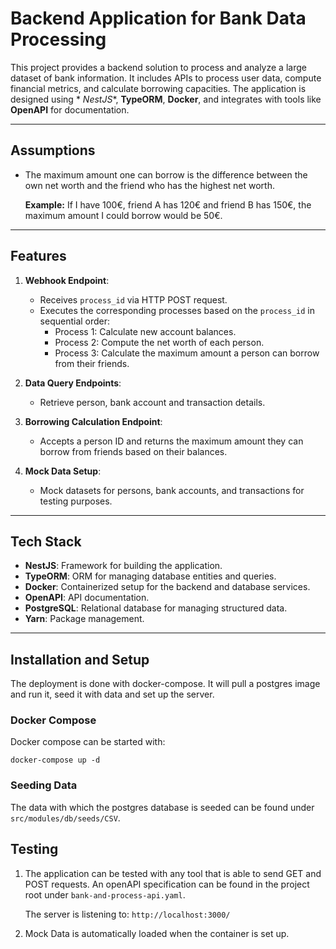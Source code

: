# Backend Application for Bank Data Processing

This project provides a backend solution to process and analyze a large dataset of bank information. It includes APIs to
process user data, compute financial metrics, and calculate borrowing capacities. The application is designed using *
*NestJS**, **TypeORM**, **Docker**, and integrates with tools like **OpenAPI** for documentation.

---

## Assumptions

- The maximum amount one can borrow is the difference between the own net worth and the friend who has the
  highest net worth.

  **Example:**
  If I have 100€, friend A has 120€ and friend B has 150€, the maximum amount I could borrow
  would be 50€.

---

## Features

1. **Webhook Endpoint**:
    - Receives `process_id` via HTTP POST request.
    - Executes the corresponding processes based on the `process_id` in sequential order:
        - Process 1: Calculate new account balances.
        - Process 2: Compute the net worth of each person.
        - Process 3: Calculate the maximum amount a person can borrow from their friends.

2. **Data Query Endpoints**:
    - Retrieve person, bank account and transaction details.

3. **Borrowing Calculation Endpoint**:
    - Accepts a person ID and returns the maximum amount they can borrow from friends based on their balances.

4. **Mock Data Setup**:
    - Mock datasets for persons, bank accounts, and transactions for testing purposes.

---

## Tech Stack

- **NestJS**: Framework for building the application.
- **TypeORM**: ORM for managing database entities and queries.
- **Docker**: Containerized setup for the backend and database services.
- **OpenAPI**: API documentation.
- **PostgreSQL**: Relational database for managing structured data.
- **Yarn**: Package management.

---

## Installation and Setup

The deployment is done with docker-compose. It will pull a postgres image and run it,
seed it with data and set up the server.

### Docker Compose
Docker compose can be started with:

``docker-compose up -d``

### Seeding Data
The data with which the postgres database is seeded can be found under ``src/modules/db/seeds/CSV``.

## Testing

1. The application can be tested with any tool that is able to send GET and POST requests.
An openAPI specification can be found in the project root
   under ``bank-and-process-api.yaml``.

   The server is listening to: ``http://localhost:3000/``
2. Mock Data is automatically loaded when the container is set up.
